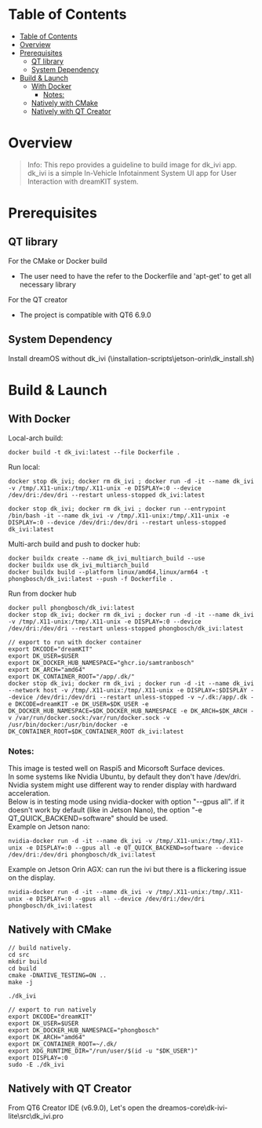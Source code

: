 
# Table of Contents

- [Table of Contents](#table-of-contents)
- [Overview](#overview)
- [Prerequisites](#prerequisites)
  - [QT library](#qt-library)
  - [System Dependency](#system-dependency)
- [Build \& Launch](#build--launch)
  - [With Docker](#with-docker)
    - [Notes:](#notes)
  - [Natively with CMake](#natively-with-cmake)
  - [Natively with QT Creator](#natively-with-qt-creator)


# Overview

> Info: This repo provides a guideline to build image for dk_ivi app. dk_ivi is a simple In-Vehicle Infotainment System UI app for User Interaction with dreamKIT system.


# Prerequisites

## QT library

For the CMake or Docker build
- The user need to have the refer to the Dockerfile and 'apt-get' to get all necessary library

For the QT creator
- The project is compatible with QT6 6.9.0
  

## System Dependency

Install dreamOS without dk_ivi (\installation-scripts\jetson-orin\dk_install.sh)


# Build & Launch

## With Docker

Local-arch build:  
```shell
docker build -t dk_ivi:latest --file Dockerfile .
```

Run local:  
```shell
docker stop dk_ivi; docker rm dk_ivi ; docker run -d -it --name dk_ivi -v /tmp/.X11-unix:/tmp/.X11-unix -e DISPLAY=:0 --device /dev/dri:/dev/dri --restart unless-stopped dk_ivi:latest

docker stop dk_ivi; docker rm dk_ivi ; docker run --entrypoint /bin/bash -it --name dk_ivi -v /tmp/.X11-unix:/tmp/.X11-unix -e DISPLAY=:0 --device /dev/dri:/dev/dri --restart unless-stopped dk_ivi:latest
```

Multi-arch build and push to docker hub:  
```shell
docker buildx create --name dk_ivi_multiarch_build --use
docker buildx use dk_ivi_multiarch_build 
docker buildx build --platform linux/amd64,linux/arm64 -t phongbosch/dk_ivi:latest --push -f Dockerfile .
```

Run from docker hub
```shell
docker pull phongbosch/dk_ivi:latest
docker stop dk_ivi; docker rm dk_ivi ; docker run -d -it --name dk_ivi -v /tmp/.X11-unix:/tmp/.X11-unix -e DISPLAY=:0 --device /dev/dri:/dev/dri --restart unless-stopped phongbosch/dk_ivi:latest
```

```shell
// export to run with docker container
export DKCODE="dreamKIT"
export DK_USER=$USER
export DK_DOCKER_HUB_NAMESPACE="ghcr.io/samtranbosch"
export DK_ARCH="amd64"
export DK_CONTAINER_ROOT="/app/.dk/"
docker stop dk_ivi; docker rm dk_ivi ; docker run -d -it --name dk_ivi --network host -v /tmp/.X11-unix:/tmp/.X11-unix -e DISPLAY=:$DISPLAY --device /dev/dri:/dev/dri --restart unless-stopped -v ~/.dk:/app/.dk -e DKCODE=dreamKIT -e DK_USER=$DK_USER -e DK_DOCKER_HUB_NAMESPACE=$DK_DOCKER_HUB_NAMESPACE -e DK_ARCH=$DK_ARCH -v /var/run/docker.sock:/var/run/docker.sock -v /usr/bin/docker:/usr/bin/docker -e DK_CONTAINER_ROOT=$DK_CONTAINER_ROOT dk_ivi:latest
```

### Notes:

This image is tested well on Raspi5 and Micorsoft Surface devices.  
In some systems like Nvidia Ubuntu, by default they don't have /dev/dri. Nvidia system might use different way to render display with hardward acceleration.  
Below is in testing mode using nvidia-docker with option "--gpus all". if it doesn't work by default (like in Jetson Nano), the option "-e QT_QUICK_BACKEND=software" should be used.  
Example on Jetson nano:  
```shell
nvidia-docker run -d -it --name dk_ivi -v /tmp/.X11-unix:/tmp/.X11-unix -e DISPLAY=:0 --gpus all -e QT_QUICK_BACKEND=software --device /dev/dri:/dev/dri phongbosch/dk_ivi:latest
```

Example on Jetson Orin AGX:  can run the ivi but there is a flickering issue on the display.  
```shell
nvidia-docker run -d -it --name dk_ivi -v /tmp/.X11-unix:/tmp/.X11-unix -e DISPLAY=:0 --gpus all --device /dev/dri:/dev/dri phongbosch/dk_ivi:latest
```

## Natively with CMake

```shell
// build natively.
cd src
mkdir build
cd build
cmake -DNATIVE_TESTING=ON ..
make -j

./dk_ivi
```

```shell
// export to run natively 
export DKCODE="dreamKIT"
export DK_USER=$USER
export DK_DOCKER_HUB_NAMESPACE="phongbosch"
export DK_ARCH="amd64"
export DK_CONTAINER_ROOT=~/.dk/
export XDG_RUNTIME_DIR="/run/user/$(id -u "$DK_USER")"
export DISPLAY=:0
sudo -E ./dk_ivi
```


## Natively with QT Creator

From QT6 Creator IDE (v6.9.0), Let's open the dreamos-core\dk-ivi-lite\src\dk_ivi.pro

